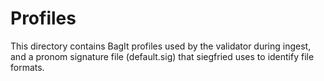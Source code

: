 # Profiles

This directory contains BagIt profiles used by the validator during
ingest, and a pronom signature file (default.sig) that siegfried uses
to identify file formats.
